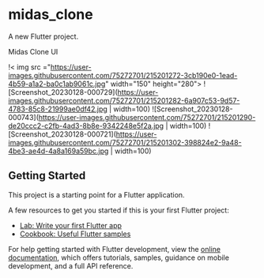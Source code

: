 # midas_clone

A new Flutter project.

Midas Clone UI

!< img src ="https://user-images.githubusercontent.com/75272701/215201272-3cb190e0-1ead-4b59-a1a2-ba0c1ab9061c.jpg" width="150" height="280"> 
![Screenshot_20230128-000729](https://user-images.githubusercontent.com/75272701/215201282-6a907c53-9d57-4783-85c8-21999ae0df42.jpg | width=100)
![Screenshot_20230128-000743](https://user-images.githubusercontent.com/75272701/215201290-de20ccc2-c2fb-4ad3-8b8e-9342248e5f2a.jpg | width=100) 
![Screenshot_20230128-000721](https://user-images.githubusercontent.com/75272701/215201302-398824e2-9a48-4be3-ae4d-4a8a169a59bc.jpg | width=100)

## Getting Started

This project is a starting point for a Flutter application.

A few resources to get you started if this is your first Flutter project:

- [Lab: Write your first Flutter app](https://docs.flutter.dev/get-started/codelab)
- [Cookbook: Useful Flutter samples](https://docs.flutter.dev/cookbook)

For help getting started with Flutter development, view the
[online documentation](https://docs.flutter.dev/), which offers tutorials,
samples, guidance on mobile development, and a full API reference.
